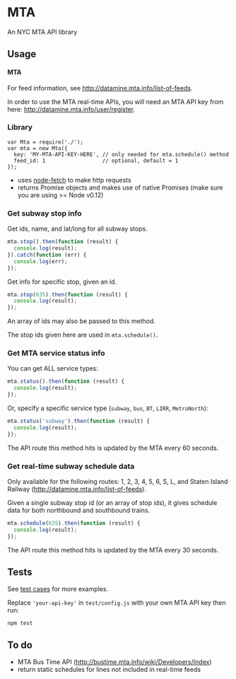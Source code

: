 # MTA

An NYC MTA API library

## Usage

#### MTA

For feed information, see http://datamine.mta.info/list-of-feeds.

In order to use the MTA real-time APIs, you will need an MTA API key from here: http://datamine.mta.info/user/register.

### Library
```
var Mta = require('./');
var mta = new Mta({
  key: 'MY-MTA-API-KEY-HERE', // only needed for mta.schedule() method
  feed_id: 1                  // optional, default = 1
});
```
* uses [node-fetch](https://github.com/bitinn/node-fetch) to make http requests
* returns Promise objects and makes use of native Promises (make sure you are using >= Node v0.12)

### Get subway stop info

Get ids, name, and lat/long for all subway stops.

```Javascript
mta.stop().then(function (result) {
  console.log(result);
}).catch(function (err) {
  console.log(err);
});
```

Get info for specific stop, given an id.

```Javascript
mta.stop(635).then(function (result) {
  console.log(result);
});
```
An array of ids may also be passed to this method.

The stop ids given here are used in `mta.schedule()`.

### Get MTA service status info

You can get ALL service types:

```Javascript
mta.status().then(function (result) {
  console.log(result);
});
```

Or, specify a specific service type (`subway`, `bus`, `BT`, `LIRR`, `MetroNorth`):

```Javascript
mta.status('subway').then(function (result) {
  console.log(result);
});
```

The API route this method hits is updated by the MTA every 60 seconds.

### Get real-time subway schedule data
Only available for the following routes: 1, 2, 3, 4, 5, 6, S, L, and Staten Island Railway (http://datamine.mta.info/list-of-feeds).

Given a single subway stop id (or an array of stop ids), it gives schedule data for both northbound and southbound trains.

```Javascript
mta.schedule(635).then(function (result) {
  console.log(result);
});
```

The API route this method hits is updated by the MTA every 30 seconds.

## Tests

See [test cases](https://github.com/aamaliaa/mta/blob/master/test/mta.js) for more examples.

Replace `'your-api-key'` in `test/config.js` with your own MTA API key then run:

```
npm test
```

## To do

* MTA Bus Time API (http://bustime.mta.info/wiki/Developers/Index)
* return static schedules for lines not included in real-time feeds
